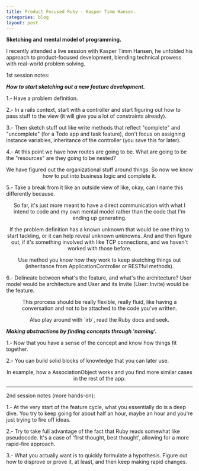 ```yaml
---
title: Product Focused Ruby - Kasper Timm Hansen.
categories: blog
layout: post
---
```


**Sketching and mental model of programming.**

I recently attended a live session with Kasper Timm Hansen, he unfolded his approach to product-focused development, blending technical prowess with real-world problem solving.

1st session notes:

***How to start sketching out a new feature development.***

1.- Have a problem definition.

2.- In a rails context, start with a controller and start figuring out how to pass stuff to the view (it will give you a lot of constraints already).

3.- Then sketch stuff out like write methods that reflect "complete" and "uncomplete" (for a Todo app and task feature), don't focus on assigning instance variables, inheritance of the controller (you save this for later).

4.- At this point we have how routes are going to be. What are going to be the "resources" are they going to be nested?

<p style="text-align: center;">We have figured out the organizational stuff around things. So now we know how to put into business logic and complete it.</p>

5.- Take a break from it like an outside view of like, okay, can I name this differently because.

<p style="text-align: center;">So far, it's just more meant to have a direct communication with what I intend to code and my own mental model rather than the code that I'm ending up generating.</p>

<p style="text-align: center;">If the problem definition has a known unknown that would be one thing to start tackling, or it can help reveal unknown unknowns. And and then figure out, if it's something involved with like TCP connections, and we haven't worked with those before.</p>

<p style="text-align: center;">Use method you know how they work to keep sketching things out (inheritance from ApplicationController or RESTful methods).</p>

6.- Delineate between what's the feature, and what's the architecture? User model would be architecture and User and its Invite (User::Invite) would be the feature.

<p style="text-align: center;">This prorcess should be really flexible, really fluid, like having a conversation and not to be attached to the code you've written.</p>

<p style="text-align: center;">Also play around with `irb`, read the Ruby docs and seek.</p>

***Making abstractions by finding concepts through 'naming'.***

1.- Now that you have a sense of the concept and know how things fit together.

2.- You can build solid blocks of knowledge that you can later use. 

<p style="text-align: center;">In example, how a AssociationObject works and you find more similar cases in the rest of the app.</p>


***

2nd session notes (more hands-on):

1.- At the very start of the feature cycle, what you essentially do is a deep dive. You try to keep going for about half an hour, maybe an hour and you're just trying to fire off ideas.

2.- Try to take full advantage of the fact that Ruby reads somewhat like pseudocode. It's a case of 'first thought, best thought', allowing for a more rapid-fire approach.

3.- What you actually want is to quickly formulate a hypothesis. Figure out how to disprove or prove it, at least, and then keep making rapid changes.



